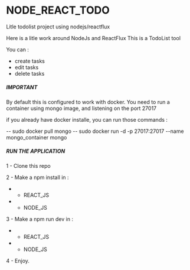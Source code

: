 # NODE_REACT_TODO
Litle todolist project using nodejs/reactflux


Here is a litle work around NodeJs and ReactFlux
This is a TodoList tool

You can :
 - create tasks
 - edit tasks
 - delete tasks


##### IMPORTANT #####

By default this is configured to work with docker.
You need to run a container using mongo image, and listening on the port 27017

if you already have docker installe, you can run those commands :

  -- sudo docker pull mongo
  -- sudo docker run -d -p 27017:27017 --name mongo_container mongo

##### RUN THE APPLICATION #####

1 - Clone this repo

2 - Make a npm install in :
  - - REACT_JS
  - - NODE_JS
  
3 - Make a npm run dev in :
  - - REACT_JS
  - - NODE_JS
  
4 - Enjoy.
